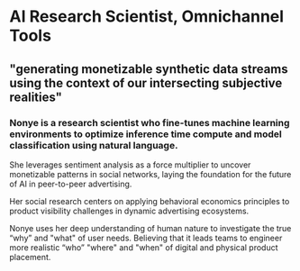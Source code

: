# AI Research Scientist, Omnichannel Tools

## "generating monetizable synthetic data streams using the context of our intersecting subjective realities"

### Nonye is a research scientist who fine-tunes machine learning environments to optimize inference time compute and model classification using natural language. 

She leverages sentiment analysis as a force multiplier to uncover monetizable patterns in social networks, laying the foundation for the future of AI in peer-to-peer advertising.

Her social research centers on applying behavioral economics principles to product visibility challenges in dynamic advertising ecosystems. 

Nonye uses her deep understanding of human nature to investigate the true “why” and "what" of user needs. Believing that it leads teams to engineer more realistic “who” "where" and "when" of digital and physical product placement.




